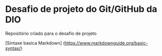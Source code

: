 # Desafio de projeto do Git/GitHub da DIO

Repositório criado para o desafio de projeto

[Sintaxe basica Markdown] (https://www.markdownguide.org/basic-syntax/)
